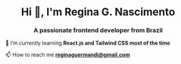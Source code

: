<h1 align="center">Hi 👋, I'm Regina G. Nascimento</h1>
<h3 align="center">A passionate frontend developer from Brazil</h3>

🌱 I’m currently learning **React.js and Tailwind CSS most of the time**

📫 How to reach me **reginaguermandi@gmail.com**
